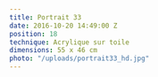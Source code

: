 ```yaml
---
title: Portrait 33
date: 2016-10-20 14:49:00 Z
position: 18
technique: Acrylique sur toile
dimensions: 55 x 46 cm
photo: "/uploads/portrait33_hd.jpg"
---
```


